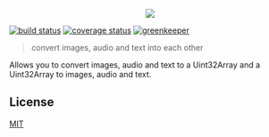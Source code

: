<p align="center"><img src="https://s14.postimg.cc/r0nfu589d/LOGO_PROPOSAL_FOR_SYNESTHESIA_17.png"></p>

[![build status][build-badge]][build-url]
[![coverage status][coverage-badge]][coverage-url]
[![greenkeeper][greenkeeper-badge]][greenkeeper-url]

> convert images, audio and text into each other

Allows you to convert images, audio and text to a Uint32Array and a Uint32Array to images, audio and text.

## License

[MIT](http://ismay.mit-license.org/)

[build-badge]: https://travis-ci.org/ismay/synesthesia.svg?branch=master
[build-url]: https://travis-ci.org/ismay/synesthesia
[greenkeeper-badge]: https://badges.greenkeeper.io/ismay/synesthesia.svg
[greenkeeper-url]: https://greenkeeper.io/
[coverage-badge]: https://coveralls.io/repos/github/ismay/synesthesia/badge.svg?branch=master
[coverage-url]: https://coveralls.io/github/ismay/synesthesia?branch=master
